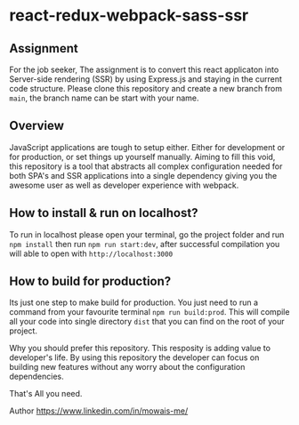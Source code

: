 # react-redux-webpack-sass-ssr

## Assignment
For the job seeker, The assignment is to convert this react applicaton into Server-side rendering (SSR) by using Express.js and staying in the current code structure. 
Please clone this repository and create a new branch from `main`, the branch name can be start with your name.

## Overview
JavaScript applications are tough to setup either. Either for development or for production, or set things up yourself manually. Aiming to fill this void, this repository is a tool that abstracts all complex configuration needed for both SPA's and SSR applications into a single dependency giving you the awesome user as well as developer experience with webpack.

## How to install & run on localhost?
To run in localhost please open your terminal, go the project folder and run `npm install` then run `npm run start:dev`, after successful compilation you will able to open with `http://localhost:3000`

## How to build for production?
Its just one step to make build for production. You just need to run a command from your favourite terminal `npm run build:prod`. This will compile all your code into single directory `dist` that you can find on the root of your project.

Why you should prefer this repository.
This resposity is adding value to developer's life. By using this repository the developer can focus on building new features without any worry about the configuration dependencies.

That's All you need.

Author
https://www.linkedin.com/in/mowais-me/
